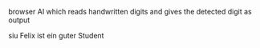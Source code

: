 browser AI which reads handwritten digits and gives the detected digit as output

siu
Felix ist ein guter Student
